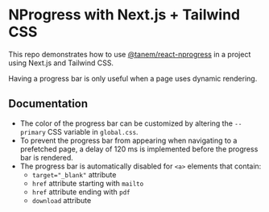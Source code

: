 # NProgress with Next.js + Tailwind CSS

This repo demonstrates how to use [@tanem/react-nprogress](https://www.npmjs.com/package/@tanem/react-nprogress) in a project using Next.js and Tailwind CSS.

Having a progress bar is only useful when a page uses dynamic rendering.

## Documentation

- The color of the progress bar can be customized by altering the `--primary` CSS variable in `global.css`.
- To prevent the progress bar from appearing when navigating to a prefetched page, a delay of 120 ms is implemented before the progress bar is rendered.
- The progress bar is automatically disabled for `<a>` elements that contain:
  - `target="_blank"` attribute
  - `href` attribute starting with `mailto`
  - `href` attribute ending with `pdf`
  - `download` attribute
